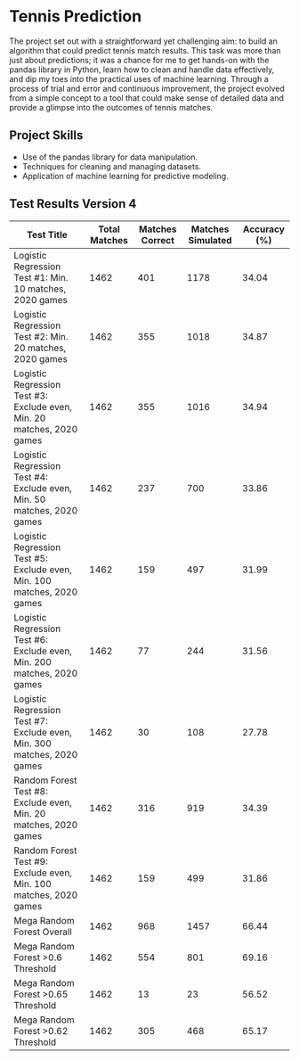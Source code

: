 # Tennis Prediction
The project set out with a straightforward yet challenging aim: to build an algorithm that could predict tennis match results. This task was more than just about predictions; it was a chance for me to get hands-on with the pandas library in Python, learn how to clean and handle data effectively, and dip my toes into the practical uses of machine learning. Through a process of trial and error and continuous improvement, the project evolved from a simple concept to a tool that could make sense of detailed data and provide a glimpse into the outcomes of tennis matches.

## Project Skills
- Use of the pandas library for data manipulation.
- Techniques for cleaning and managing datasets.
- Application of machine learning for predictive modeling.

## Test Results Version 4
| Test Title                                                               | Total Matches | Matches Correct | Matches Simulated | Accuracy (%)       |
|--------------------------------------------------------------------------|---------------|-----------------|-------------------|--------------------|
| Logistic Regression Test #1: Min. 10 matches, 2020 games                 | 1462          | 401             | 1178              | 34.04              |
| Logistic Regression Test #2: Min. 20 matches, 2020 games                 | 1462          | 355             | 1018              | 34.87              |
| Logistic Regression Test #3: Exclude even, Min. 20 matches, 2020 games   | 1462          | 355             | 1016              | 34.94              |
| Logistic Regression Test #4: Exclude even, Min. 50 matches, 2020 games   | 1462          | 237             | 700               | 33.86              |
| Logistic Regression Test #5: Exclude even, Min. 100 matches, 2020 games  | 1462          | 159             | 497               | 31.99              |
| Logistic Regression Test #6: Exclude even, Min. 200 matches, 2020 games  | 1462          | 77              | 244               | 31.56              |
| Logistic Regression Test #7: Exclude even, Min. 300 matches, 2020 games  | 1462          | 30              | 108               | 27.78              |
| Random Forest Test #8: Exclude even, Min. 20 matches, 2020 games         | 1462          | 316             | 919               | 34.39              |
| Random Forest Test #9: Exclude even, Min. 100 matches, 2020 games        | 1462          | 159             | 499               | 31.86              |
| Mega Random Forest Overall                                               | 1462          | 968             | 1457              | 66.44              |
| Mega Random Forest >0.6 Threshold                                        | 1462          | 554             | 801               | 69.16              |
| Mega Random Forest >0.65 Threshold                                       | 1462          | 13              | 23                | 56.52              |
| Mega Random Forest >0.62 Threshold                                       | 1462          | 305             | 468               | 65.17              |
